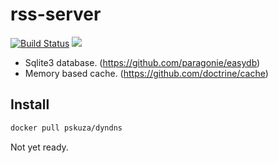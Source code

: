 # rss-server
[![Build Status](https://travis-ci.org/pskuza/dyndns.svg?branch=master)](https://travis-ci.org/pskuza/dyndns)
[![](https://images.microbadger.com/badges/image/pskuza/dyndns:master.svg)](https://hub.docker.com/r/pskuza/dyndns/)


* Sqlite3 database. (https://github.com/paragonie/easydb) 
* Memory based cache. (https://github.com/doctrine/cache)

## Install

``` sh
docker pull pskuza/dyndns
```

Not yet ready.